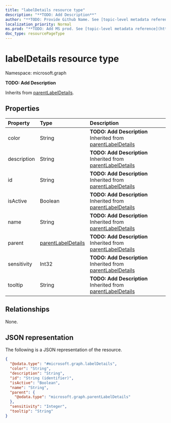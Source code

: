 ```yaml
---
title: "labelDetails resource type"
description: "**TODO: Add Description**"
author: "**TODO: Provide Github Name. See [topic-level metadata reference](https://msgo.azurewebsites.net/add/document/guidelines/metadata.html#topic-level-metadata)**"
localization_priority: Normal
ms.prod: "**TODO: Add MS prod. See [topic-level metadata reference](https://msgo.azurewebsites.net/add/document/guidelines/metadata.html#topic-level-metadata)**"
doc_type: resourcePageType
---
```


# labelDetails resource type

Namespace: microsoft.graph



**TODO: Add Description**


Inherits from [parentLabelDetails](../resources/parentlabeldetails.md).

## Properties
|Property|Type|Description|
|:---|:---|:---|
|color|String|**TODO: Add Description** Inherited from [parentLabelDetails](../resources/parentlabeldetails.md)|
|description|String|**TODO: Add Description** Inherited from [parentLabelDetails](../resources/parentlabeldetails.md)|
|id|String|**TODO: Add Description** Inherited from [parentLabelDetails](../resources/parentlabeldetails.md)|
|isActive|Boolean|**TODO: Add Description** Inherited from [parentLabelDetails](../resources/parentlabeldetails.md)|
|name|String|**TODO: Add Description** Inherited from [parentLabelDetails](../resources/parentlabeldetails.md)|
|parent|[parentLabelDetails](../resources/parentlabeldetails.md)|**TODO: Add Description** Inherited from [parentLabelDetails](../resources/parentlabeldetails.md)|
|sensitivity|Int32|**TODO: Add Description** Inherited from [parentLabelDetails](../resources/parentlabeldetails.md)|
|tooltip|String|**TODO: Add Description** Inherited from [parentLabelDetails](../resources/parentlabeldetails.md)|

## Relationships
None.

## JSON representation
The following is a JSON representation of the resource.
<!-- {
  "blockType": "resource",
  "@odata.type": "microsoft.graph.labelDetails"
}
-->
``` json
{
  "@odata.type": "#microsoft.graph.labelDetails",
  "color": "String",
  "description": "String",
  "id": "String (identifier)",
  "isActive": "Boolean",
  "name": "String",
  "parent": {
    "@odata.type": "microsoft.graph.parentLabelDetails"
  },
  "sensitivity": "Integer",
  "tooltip": "String"
}
```

